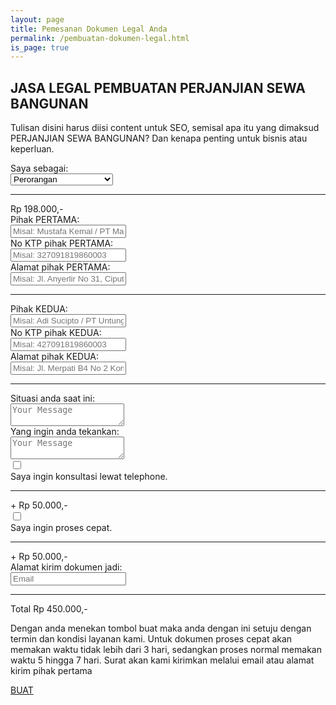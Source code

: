```yaml
---
layout: page
title: Pemesanan Dokumen Legal Anda
permalink: /pembuatan-dokumen-legal.html
is_page: true
---
```


<section class="first-child">
  <div class="container">
    <div class="row">
      <div class="col-md-8">
        <h1><strong>JASA LEGAL PEMBUATAN PERJANJIAN SEWA BANGUNAN</strong></h1>
        <p class="lead">
          Tulisan disini harus diisi content untuk SEO, semisal apa itu yang dimaksud PERJANJIAN SEWA BANGUNAN? Dan kenapa penting untuk bisnis atau keperluan.</p>
      </div>
    </div>

  </div>
</section>
      
<section id="checkout">	
  <div class="container">
    <div class="row">
      <div class="col-md-10">
        <form>
          <label>Saya sebagai: </label>
          <div class="inputs-wrapper">
            <select>
              <option value="volvo">Perorangan</option>
              <option value="saab">Instansi / Badan Hukum</option>
            </select>
          </div>
          <div class="subprice">
            <hr class="a1" />
            <span class="a2">Rp 198.000,-</span>
          </div>
          <label>Pihak PERTAMA: </label>
          <div class="inputs-wrapper">
            <input class="validate-required" type="text" placeholder="Misal: Mustafa Kemal / PT Maju Terus" name="jasa" onfocus="this.placeholder = ''" onblur="this.placeholder = 'Misal: Mustafa Kemal / PT Maju Terus'">
          </div>
          <label>No KTP pihak PERTAMA: </label>
          <div class="inputs-wrapper">
            <input class="validate-required" type="text" placeholder="Misal: 327091819860003" name="jasa" onfocus="this.placeholder = ''" onblur="this.placeholder = 'Misal: 327091819860003'">
          </div>
          <label>Alamat pihak PERTAMA: </label>
          <div class="inputs-wrapper">
            <input class="validate-required" type="text" placeholder="Misal: Jl. Anyerlir No 31, Ciputat, DKI Jakarta" name="jasa" onfocus="this.placeholder = ''" onblur="this.placeholder = 'Misal: Jl. Anyerlir No 31, Ciputat, DKI Jakarta'">
          </div>
          <hr/>
          <label>Pihak KEDUA: </label>
          <div class="inputs-wrapper">
            <input class="validate-required" type="text" placeholder="Misal: Adi Sucipto / PT Untung Terus" name="jasa" onfocus="this.placeholder = ''" onblur="this.placeholder = 'Misal: Adi Sucipto / PT Untung Terus'">
          </div>
          <label>No KTP pihak KEDUA: </label>
          <div class="inputs-wrapper">
            <input class="validate-required" type="text" placeholder="Misal: 427091819860003" name="jasa" onfocus="this.placeholder = ''" onblur="this.placeholder = 'Misal: 427091819860003'">
          </div>
          <label>Alamat pihak KEDUA: </label>
          <div class="inputs-wrapper">
            <input class="validate-required" type="text" placeholder="Misal: Jl. Merpati B4 No 2 Komplek CB Bintaro, Tangerang Selatan." name="jasa" onfocus="this.placeholder = ''" onblur="this.placeholder = 'Misal: Jl. Merpati B4 No 2 Komplek CB Bintaro, Tangerang Selatan.'">
          </div>
          <hr/>
          <label>Situasi anda saat ini: </label>
          <div class="inputs-wrapper">
            <textarea class="form-message validate-required" name="message" placeholder="Your Message"></textarea>
          </div>
          <label>Yang ingin anda tekankan: </label>
          <div class="inputs-wrapper">
            <textarea class="form-message validate-required" name="message" placeholder="Your Message"></textarea>
          </div>
          <div>
            <div class="cbox">
              <input type="checkbox" value="1" id="checkboxFiveInput" name="" /> <label for="checkboxFiveInput"> </label >
            </div>
            <label> Saya ingin konsultasi lewat telephone.</label>
          </div>
          <div class="subprice">
            <hr class="a1" />
            <span class="a2">+ Rp 50.000,-</span>
          </div>
          <div>
            <div class="cbox">
              <input type="checkbox" value="1" id="checkboxFiveInput" name="" /> <label for="checkboxFiveInput"> </label >
            </div>
            <label> Saya ingin proses cepat.</label>
          </div>
          <div class="subprice">
            <hr class="a1" />
            <span class="a2">+ Rp 50.000,-</span>
          </div>
          <label>Alamat kirim dokumen jadi: </label>
          <div class="inputs-wrapper">
            <input class="validate-required" type="text" placeholder="Email" name="jasa" onfocus="this.placeholder = ''" onblur="this.placeholder = 'Email'">
          </div>
          <div class="subprice">
            <hr class="a1" />
            <span class="a2">Total Rp 450.000,-</span>
          </div>
          <p class="xy1">Dengan anda menekan tombol buat maka anda dengan ini setuju dengan termin dan kondisi layanan kami. Untuk dokumen proses cepat akan memakan waktu tidak lebih dari 3 hari, sedangkan proses normal memakan waktu 5 hingga 7 hari. Surat akan kami kirimkan melalui email atau alamat kirim pihak pertama</p>
          <a href="#" class="btn btn-primary btn-filled">BUAT</a>
        </form>
      </div>
      <!--<div class="col-md-4">
        <table>
          <tr>
            <td>JASA LEGAL</td>
            <td>: Rp 198.000</td>
          </tr>
          <tr>
            <td>+ EKSPRESS</td>
            <td>: Rp 100.000</td>
          </tr>
          <tr>
            <td>+ KONSUKTASI</td>
            <td>: Rp 100.000</td>
          </tr>
          <tr>
            <td>TOTAL</td>
            <td>: Rp 450.000</td>
          </tr>
        </table>
      </div>-->
    </div>
  </div>
</section>  
